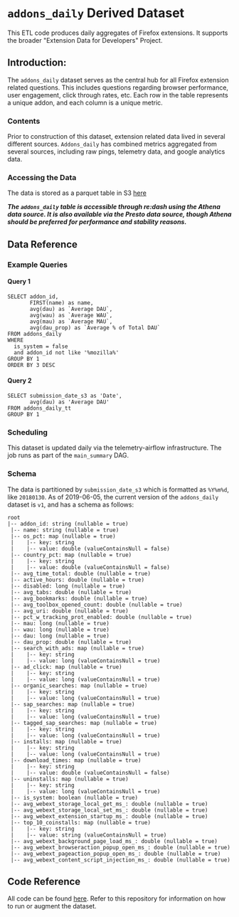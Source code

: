 # `addons_daily` Derived Dataset

This ETL code produces daily aggregates of Firefox extensions. It supports the broader "Extension Data for Developers" Project.

## Introduction:

The `addons_daily` dataset serves as the central hub for all Firefox extension related questions. This includes questions regarding browser performance, user engagement, click through rates, etc. Each row in the table represents a unique addon, and each column is a unique metric.

### Contents
Prior to construction of this dataset, extension related data lived in several different sources. `Addons_daily` has combined metrics aggregated from several sources, including raw pings, telemetry data, and google analytics data.

### Accessing the Data
The data is stored as a parquet table in S3 [here](s3://net-mozaws-prod-us-west-2-pipeline-analysis/bmiroglio/addons_daily_test/)


***The `addons_daily` table is accessible through re:dash using the Athena data source. It is also available via the Presto data source, though Athena should be preferred for performance and stability reasons.***

## Data Reference

### Example Queries


#### Query 1


```
SELECT addon_id,
       FIRST(name) as name,
       avg(dau) as `Average DAU`,
       avg(wau) as `Average WAU`,
       avg(mau) as `Average MAU`,
       avg(dau_prop) as `Average % of Total DAU`
FROM addons_daily
WHERE
  is_system = false
  and addon_id not like '%mozilla%'
GROUP BY 1
ORDER BY 3 DESC
```

#### Query 2

```
SELECT submission_date_s3 as 'Date',
       avg(dau) as 'Average DAU'
FROM addons_daily_tt
GROUP BY 1
```

### Scheduling

This dataset is updated daily via the telemetry-airflow infrastructure. The job runs as part of the `main_summary` DAG.

### Schema

The data is partitioned by `submission_date_s3` which is formatted as `%Y%m%d`, like `20180130`.
As of 2019-06-05, the current version of the `addons_daily` dataset is `v1`, and has a schema as follows:

```
root
|-- addon_id: string (nullable = true)
 |-- name: string (nullable = true)
 |-- os_pct: map (nullable = true)
 |    |-- key: string
 |    |-- value: double (valueContainsNull = false)
 |-- country_pct: map (nullable = true)
 |    |-- key: string
 |    |-- value: double (valueContainsNull = false)
 |-- avg_time_total: double (nullable = true)
 |-- active_hours: double (nullable = true)
 |-- disabled: long (nullable = true)
 |-- avg_tabs: double (nullable = true)
 |-- avg_bookmarks: double (nullable = true)
 |-- avg_toolbox_opened_count: double (nullable = true)
 |-- avg_uri: double (nullable = true)
 |-- pct_w_tracking_prot_enabled: double (nullable = true)
 |-- mau: long (nullable = true)
 |-- wau: long (nullable = true)
 |-- dau: long (nullable = true)
 |-- dau_prop: double (nullable = true)
 |-- search_with_ads: map (nullable = true)
 |    |-- key: string
 |    |-- value: long (valueContainsNull = true)
 |-- ad_click: map (nullable = true)
 |    |-- key: string
 |    |-- value: long (valueContainsNull = true)
 |-- organic_searches: map (nullable = true)
 |    |-- key: string
 |    |-- value: long (valueContainsNull = true)
 |-- sap_searches: map (nullable = true)
 |    |-- key: string
 |    |-- value: long (valueContainsNull = true)
 |-- tagged_sap_searches: map (nullable = true)
 |    |-- key: string
 |    |-- value: long (valueContainsNull = true)
 |-- installs: map (nullable = true)
 |    |-- key: string
 |    |-- value: long (valueContainsNull = true)
 |-- download_times: map (nullable = true)
 |    |-- key: string
 |    |-- value: double (valueContainsNull = false)
 |-- uninstalls: map (nullable = true)
 |    |-- key: string
 |    |-- value: long (valueContainsNull = true)
 |-- is_system: boolean (nullable = true)
 |-- avg_webext_storage_local_get_ms_: double (nullable = true)
 |-- avg_webext_storage_local_set_ms_: double (nullable = true)
 |-- avg_webext_extension_startup_ms_: double (nullable = true)
 |-- top_10_coinstalls: map (nullable = true)
 |    |-- key: string
 |    |-- value: string (valueContainsNull = true)
 |-- avg_webext_background_page_load_ms_: double (nullable = true)
 |-- avg_webext_browseraction_popup_open_ms_: double (nullable = true)
 |-- avg_webext_pageaction_popup_open_ms_: double (nullable = true)
 |-- avg_webext_content_script_injection_ms_: double (nullable = true)
```

## Code Reference

All code can be found [here](https://github.com/mozilla/addons_daily). Refer to this repository for information on how to run or augment the dataset.

